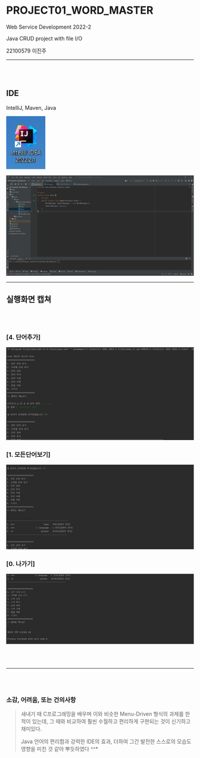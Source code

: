 # PROJECT01_WORD_MASTER
Web Service Development 2022-2

Java CRUD project with file I/O

22100579 이진주

***

<br></br>
## IDE 
IntelliJ, Maven, Java 


![img04](https://github.com/leeejjju/PP_PROJECT01_WORDMASTER/blob/master/screenshot/PPP01_ssIDE_logo.jpg)


![img04](https://github.com/leeejjju/PP_PROJECT01_WORDMASTER/blob/master/screenshot/PPP01_ssIDE.jpg)


***
## 실행화면 캡쳐

<br></br>

### [4. 단어추가]
![img04](https://github.com/leeejjju/PP_PROJECT01_WORDMASTER/blob/master/screenshot/PPP01_ss04.jpg)


### [1. 모든단어보기]
![img01](https://github.com/leeejjju/PP_PROJECT01_WORDMASTER/blob/master/screenshot/PPP01_ss01.jpg)


### [0. 나가기]
![img00](https://github.com/leeejjju/PP_PROJECT01_WORDMASTER/blob/master/screenshot/PPP01_ss00.jpg)


<br></br>
***
<br></br>

### 소감, 어려움, 또는 건의사항

> 새내기 때 C프로그래밍을 배우며 이와 비슷한 Menu-Driven 형식의 과제를 한 적이 있는데,
> 그 때와 비교하여 훨씬 수월하고 편리하게 구현되는 것이 신기하고 재미있다. 
> 
> Java 언어의 편리함과 강력한 IDE의 효과, 더하여 그간 발전한 스스로의 모습도 영향을 미친 것 같아 뿌듯하였다 ^^*

<br></br>